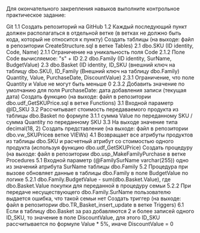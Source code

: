 Для окончательного закрепления навыков выполните контрольное практическое задание:

Git
1.1 Cоздать репозиторий на GitHub
1.2 Каждый последующий пункт должен располагаться в отдельной ветке (в ветках не должно быть кода, который не относится к пункту)
Создать таблицы (на выходе: файл в репозитории CreateStructure.sql в ветке Tables)
2.1 dbo.SKU (ID identity, Code, Name)
   2.1.1 Ограничение на уникальность поля Code
   2.1.2 Поле Code вычисляемое: "s" + ID
2.2 dbo.Family (ID identity, SurName, BudgetValue)
2.3 dbo.Basket (ID identity, ID_SKU (внешний ключ на таблицу dbo.SKU), ID_Family (Внешний ключ на таблицу dbo.Family) Quantity, Value, PurchaseDate, DiscountValue)
   2.3.1 Ограничение, что поле Quantity и Value не могут быть меньше 0
  2.3.2 Добавить значение по умолчанию для поля PurchaseDate: дата добавления записи (текущая дата)
Создать функцию (на выходе: файл в репозитории dbo.udf_GetSKUPrice.sql в ветке Functions)
3.1 Входной параметр @ID_SKU
3.2 Рассчитывает стоимость передаваемого продукта из таблицы dbo.Basket по формуле
   3.1.1 сумма Value по переданному SKU / сумма Quantity по переданному SKU
3.3 На выходе значение типа decimal(18, 2)
Создать представление (на выходе: файл в репозитории dbo.vw_SKUPriceв ветке VIEWs)
4.1 Возвращает все атрибуты продуктов из таблицы dbo.SKU и расчетный атрибут со стоимостью одного продукта (используя функцию dbo.udf_GetSKUPrice)
Создать процедуру (на выходе: файл в репозитории dbo.usp_MakeFamilyPurchase в ветке Procedures
5.1 Входной параметр (@FamilySurName varchar(255)) одно из значений атрибута SurName таблицы dbo.Family
5.2 Процедура при вызове обновляет данные в таблицы dbo.Family в поле BudgetValue по логике
   5.2.1 dbo.Family.BudgetValue - sum(dbo.Basket.Value), где dbo.Basket.Value покупки для переданной в процедуру семьи
   5.2.2 При передаче несуществующего dbo.Family.SurName пользователю выдается ошибка, что такой семьи нет
Создать триггер (на выходе: файл в репозитории dbo.TR_Basket_insert_update в ветке Triggers)
6.1 Если в таблицу dbo.Basket за раз добавляются 2 и более записей одного ID_SKU, то значение в поле DiscountValue, для этого ID_SKU рассчитывается по формуле Value * 5%, иначе DiscountValue = 0
